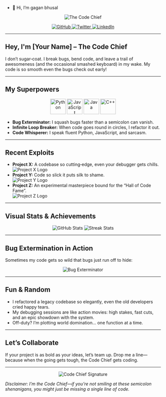 
- 👋 Hi, I’m gagan bhusal

<p align="center">
  <!-- Animated header using Capsule Render -->
  <img src="https://capsule-render.vercel.app/api?text=THE%20CODE%20CHIEF&animation=fadeIn&type=waving&color=gradient&height=150" alt="The Code Chief" />
</p>

<p align="center">
  <!-- Social Icons: Replace URLs with your actual links -->
  <a href="https://github.com/yourusername">
    <img src="https://img.shields.io/badge/GitHub-181717.svg?style=for-the-badge&logo=github&logoColor=white" alt="GitHub" />
  </a>
  <a href="https://twitter.com/yourtwitter">
    <img src="https://img.shields.io/badge/Twitter-%231DA1F2.svg?style=for-the-badge&logo=twitter&logoColor=white" alt="Twitter" />
  </a>
  <a href="https://linkedin.com/in/yourlinkedin">
    <img src="https://img.shields.io/badge/LinkedIn-0077B5.svg?style=for-the-badge&logo=linkedin&logoColor=white" alt="LinkedIn" />
  </a>
</p>

---

## Hey, I'm [Your Name] – The Code Chief

I don’t sugar‑coat. I break bugs, bend code, and leave a trail of awesomeness (and the occasional smashed keyboard) in my wake. My code is so smooth even the bugs check out early!

---

## My Superpowers

<p align="center">
  <!-- Tech Logos: Feel free to add or swap out icons from DevIcons -->
  <img src="https://cdn.jsdelivr.net/gh/devicons/devicon/icons/python/python-original.svg" alt="Python" width="50" height="50"/>
  <img src="https://cdn.jsdelivr.net/gh/devicons/devicon/icons/javascript/javascript-original.svg" alt="JavaScript" width="50" height="50"/>
  <img src="https://cdn.jsdelivr.net/gh/devicons/devicon/icons/java/java-original.svg" alt="Java" width="50" height="50"/>
  <img src="https://cdn.jsdelivr.net/gh/devicons/devicon/icons/cplusplus/cplusplus-original.svg" alt="C++" width="50" height="50"/>
</p>

- **Bug Exterminator:** I squash bugs faster than a semicolon can vanish.  
- **Infinite Loop Breaker:** When code goes round in circles, I refactor it out.  
- **Code Whisperer:** I speak fluent Python, JavaScript, and sarcasm.

---

## Recent Exploits

- **Project X:** A codebase so cutting‑edge, even your debugger gets chills.  
  <img src="https://via.placeholder.com/50" alt="Project X Logo" />  
- **Project Y:** Code so slick it puts silk to shame.  
  <img src="https://via.placeholder.com/50" alt="Project Y Logo" />  
- **Project Z:** An experimental masterpiece bound for the “Hall of Code Fame”.  
  <img src="https://via.placeholder.com/50" alt="Project Z Logo" />

---

## Visual Stats & Achievements

<p align="center">
  <!-- GitHub Stats: Replace "yourusername" with your actual GitHub username -->
  <img src="https://github-readme-stats.vercel.app/api?username=yourusername&show_icons=true&theme=radical" alt="GitHub Stats" />
  <img src="https://github-readme-streak-stats.herokuapp.com/?user=yourusername&theme=radical" alt="Streak Stats" />
</p>

---

## Bug Extermination in Action

Sometimes my code gets so wild that bugs just run off to hide:

<p align="center">
  <img src="https://media.giphy.com/media/3oEjI6SIIHBdRxXI40/giphy.gif" alt="Bug Exterminator" />
</p>

---

## Fun & Random

- I refactored a legacy codebase so elegantly, even the old developers cried happy tears.
- My debugging sessions are like action movies: high stakes, fast cuts, and an epic showdown with the system.
- Off-duty? I’m plotting world domination… one function at a time.

---

## Let’s Collaborate

If your project is as bold as your ideas, let’s team up. Drop me a line—because when the going gets tough, the Code Chief gets coding.

---

<p align="center">
  <!-- Epic sign-off GIF -->
  <img src="https://media.giphy.com/media/3o7btPCcdNniyf0ArS/giphy.gif" alt="Code Chief Signature" />
</p>

*Disclaimer: I’m the Code Chief—if you’re not smiling at these semicolon shenanigans, you might just be missing a single line of code.*


